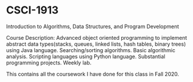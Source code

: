 # CSCI-1913
Introduction to Algorithms, Data Structures, and Program Development

Course Description: Advanced object oriented programming to implement abstract data types(stacks, queues, linked lists, hash tables, binary trees) using Java language. Searching/sorting algorithms. Basic algorithmic analysis. Scripting languages using Python language. Substantial programming projects. Weekly lab.

This contains all the coursework I have done for this class in Fall 2020.
